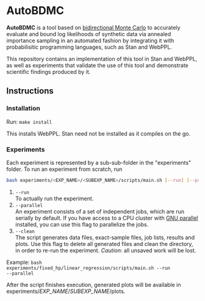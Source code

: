 # AutoBDMC
<b>AutoBDMC</b> is a tool based on <a href=http://arxiv.org/pdf/1511.02543v1.pdf>bidirectional Monte Carlo</a> to accurately evaluate and
bound log likelihoods of synthetic data via annealed importance sampling in an automated fashion by integrating it with probabilisitic
programming languages, such as Stan and WebPPL.

This repository contains an implementation of this tool in Stan and WebPPL, as well as experiments that validate the use of this tool
and demonstrate scientific findings produced by it.

## Instructions

### Installation
Run: <code>make install</code>

This installs WebPPL. Stan need not be installed as it compiles on the go.
### Experiments
Each experiment is represented by a sub-sub-folder in the "experiments" folder. To run an experiment from scratch, run
```sh
bash experiments/<EXP_NAME>/<SUBEXP_NAME>/scripts/main.sh [--run] [--parallel] [--clean]
```
<ol>
<li><code>--run</code><br>
To actually run the experiment.<br>

<li><code>--parallel</code><br>
An experiment consists of a set of independent jobs, which are run serially by default. If you have access to a CPU cluster with <a href=http://www.gnu.org/software/parallel>GNU parallel</a> installed, you can use this flag to parallelize the
jobs.<br>

<li><code>--clean</code><br>
The script generates data files, exact-sample files, job lists, results and plots. Use this flag to delete all generated files and clean the directory, in order to re-run the experiment. <em>Caution</em>: all unsaved work will be lost.
</ol>

Example: <code>bash experiments/fixed_hp/linear_regression/scripts/main.sh --run --parallel</code>

After the script finishes execution, generated plots will be available in experiments/<i>EXP_NAME</i>/<i>SUBEXP_NAME</i>/plots.
